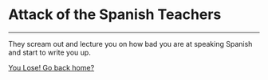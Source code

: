 # Attack of the Spanish Teachers

--------------------------------

They scream out and lecture you on how bad you are at speaking Spanish and start to write you up.

[You Lose! Go back home?](../../attack.md)